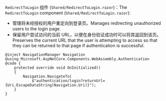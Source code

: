 <span data-ttu-id="3ddfc-101">`RedirectToLogin` 组件 (`Shared/RedirectToLogin.razor`)：</span><span class="sxs-lookup"><span data-stu-id="3ddfc-101">The `RedirectToLogin` component (`Shared/RedirectToLogin.razor`):</span></span>

* <span data-ttu-id="3ddfc-102">管理将未经授权的用户重定向到登录页。</span><span class="sxs-lookup"><span data-stu-id="3ddfc-102">Manages redirecting unauthorized users to the login page.</span></span>
* <span data-ttu-id="3ddfc-103">保留用户尝试访问的当前 URL，以便在身份验证成功时可以将其返回到该页。</span><span class="sxs-lookup"><span data-stu-id="3ddfc-103">Preserves the current URL that the user is attempting to access so that they can be returned to that page if authentication is successful.</span></span>

```razor
@inject NavigationManager Navigation
@using Microsoft.AspNetCore.Components.WebAssembly.Authentication
@code {
    protected override void OnInitialized()
    {
        Navigation.NavigateTo(
            $"authentication/login?returnUrl={Uri.EscapeDataString(Navigation.Uri)}");
    }
}
```
